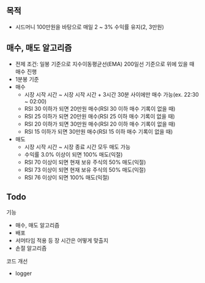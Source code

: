 ## 목적

- 시드머니 100만원을 바탕으로 매일 2 ~ 3% 수익률 유지(2, 3만원)

## 매수, 매도 알고리즘

- 전제 조건: 일봉 기준으로 지수이동평균선(EMA) 200일선 기준으로 위에 있을 때 매수 진행
- 1분봉 기준
- 매수
  - 시장 시작 시간 ~ 시장 시작 시간 + 3시간 30분 사이에만 매수 가능(ex. 22:30 ~ 02:00)
  - RSI 30 이하가 되면 20만원 매수(RSI 30 이하 매수 기록이 없을 때)
  - RSI 25 이하가 되면 20만원 매수(RSI 25 이하 매수 기록이 없을 때)
  - RSI 20 이하가 되면 30만원 매수(RSI 20 이하 매수 기록이 없을 때)
  - RSI 15 이하가 되면 30만원 매수(RSI 15 이하 매수 기록이 없을 때)
- 매도
  - 시장 시작 시간 ~ 시장 종료 시간 모두 매도 가능
  - 수익률 3.0% 이상이 되면 100% 매도(익절)
  - RSI 70 이상이 되면 현재 보유 주식의 50% 매도(익절)
  - RSI 73 이상이 되면 현재 보유 주식의 50% 매도(익절)
  - RSI 76 이상이 되면 100% 매도(익절)

## Todo

기능
- 매수, 매도 알고리즘
- 배포
- 서머타임 적용 등 장 시간은 어떻게 맞출지
- 손절 알고리즘

코드 개선
- logger

